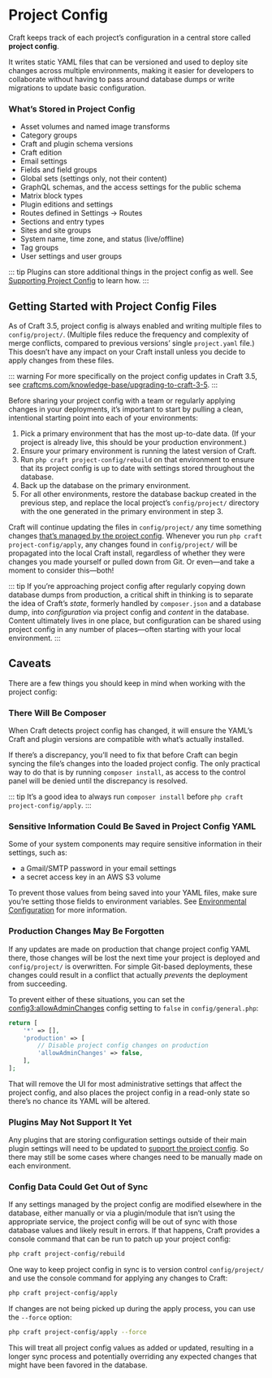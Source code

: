 # Project Config

Craft keeps track of each project’s configuration in a central store called **project config**.

It writes static YAML files that can be versioned and used to deploy site changes across multiple environments, making it easier for developers to collaborate without having to pass around database dumps or write migrations to update basic configuration.

### What’s Stored in Project Config

- Asset volumes and named image transforms
- Category groups
- Craft and plugin schema versions
- Craft edition
- Email settings
- Fields and field groups
- Global sets (settings only, not their content)
- GraphQL schemas, and the access settings for the public schema
- Matrix block types
- Plugin editions and settings
- Routes defined in Settings → Routes
- Sections and entry types
- Sites and site groups
- System name, time zone, and status (live/offline)
- Tag groups
- User settings and user groups

::: tip
Plugins can store additional things in the project config as well. See [Supporting Project Config](extend/project-config.md) to learn how.
:::

## Getting Started with Project Config Files

As of Craft 3.5, project config is always enabled and writing multiple files to `config/project/`. (Multiple files reduce the frequency and complexity of merge conflicts, compared to previous versions’ single `project.yaml` file.) This doesn’t have any impact on your Craft install unless you decide to apply changes from these files.

::: warning
For more specifically on the project config updates in Craft 3.5, see [craftcms.com/knowledge-base/upgrading-to-craft-3-5](https://craftcms.com/knowledge-base/upgrading-to-craft-3-5#project-config-workflow).
:::

Before sharing your project config with a team or regularly applying changes in your deployments, it’s important to start by pulling a clean, intentional starting point into each of your environments:

1. Pick a primary environment that has the most up-to-date data. (If your project is already live, this should be your production environment.)
2. Ensure your primary environment is running the latest version of Craft.
3. Run `php craft project-config/rebuild` on that environment to ensure that its project config is up to date with settings stored throughout the database.
4. Back up the database on the primary environment.
5. For all other environments, restore the database backup created in the previous step, and replace the local project’s `config/project/` directory with the one generated in the primary environment in step 3.

Craft will continue updating the files in `config/project/` any time something changes [that’s managed by the project config](#whats-stored-in-project-config). Whenever you run `php craft project-config/apply`, any changes found in `config/project/` will be propagated into the local Craft install, regardless of whether they were changes you made yourself or pulled down from Git. Or even—and take a moment to consider this—both!

::: tip
If you’re approaching project config after regularly copying down database dumps from production, a critical shift in thinking is to separate the idea of Craft’s *state*, formerly handled by `composer.json` and a database dump, into *configuration* via project config and *content* in the database. Content ultimately lives in one place, but configuration can be shared using project config in any number of places—often starting with your local environment.
:::

## Caveats

There are a few things you should keep in mind when working with the project config:

### There Will Be Composer

When Craft detects project config has changed, it will ensure the YAML’s Craft and plugin versions are compatible with what’s actually installed.

If there’s a discrepancy, you’ll need to fix that before Craft can begin syncing the file’s changes into the loaded project config. The only practical way to do that is by running `composer install`, as access to the control panel will be denied until the discrepancy is resolved.

::: tip
It’s a good idea to always run `composer install` before `php craft project-config/apply`.
:::

### Sensitive Information Could Be Saved in Project Config YAML

Some of your system components may require sensitive information in their settings, such as:

- a Gmail/SMTP password in your email settings
- a secret access key in an AWS S3 volume

To prevent those values from being saved into your YAML files, make sure you’re setting those fields to environment variables. See [Environmental Configuration](config/#environmental-configuration) for more information.

### Production Changes May Be Forgotten

If any updates are made on production that change project config YAML there, those changes will be lost the next time your project is deployed and `config/project/` is overwritten. For simple Git-based deployments, these changes could result in a conflict that actually _prevents_ the deployment from succeeding.

To prevent either of these situations, you can set the <config3:allowAdminChanges> config setting to `false` in `config/general.php`:

```php
return [
    '*' => [],
    'production' => [
        // Disable project config changes on production
        'allowAdminChanges' => false,
    ],
];
```

That will remove the UI for most administrative settings that affect the project config, and also places the project config in a read-only state so there’s no chance its YAML will be altered.

### Plugins May Not Support It Yet

Any plugins that are storing configuration settings outside of their main plugin settings will need to be updated to [support the project config](extend/project-config.md). So there may still be some cases where changes need to be manually made on each environment.

### Config Data Could Get Out of Sync

If any settings managed by the project config are modified elsewhere in the database, either manually or via a plugin/module that isn’t using the appropriate service, the project config will be out of sync with those database values and likely result in errors. If that happens, Craft provides a console command that can be run to patch up your project config:

```bash
php craft project-config/rebuild
```

One way to keep project config in sync is to version control `config/project/` and use the console command for applying any changes to Craft:

```bash
php craft project-config/apply
```

If changes are not being picked up during the apply process, you can use the `--force` option:

```bash
php craft project-config/apply --force
```

This will treat all project config values as added or updated, resulting in a longer sync process and potentially overriding any expected changes that might have been favored in the database.
